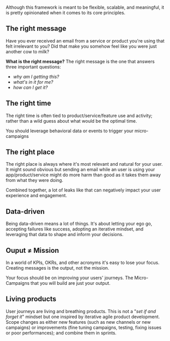 Although this framework is meant to be flexible, scalable, and meaningful, it is pretty opinionated when it comes to its core principles.

## The right message

Have you ever received an email from a service or product you're using that felt irrelevant to you? Did that make you somehow feel like you were just another cow to milk?

**What is the right message?**
The right message is the one that answers three important questions:
* *why am I getting this?*
* *what's in it for me?*
* *how can I get it?*

## The right time

The right time is often tied to product/service/feature use and activity; rather than a wild guess about what would be the optimal time. 

You should leverage behavioral data or events to trigger your micro-campaigns

## The right place

The right place is always where it's most relevant and natural for your user. It might sound obvious but sending an email while an user is using your app/product/service might do more harm than good as it takes them away from what they were doing.

Combined together, a lot of leaks like that can negatively impact your user experience and engagement.

## Data-driven

Being data-driven means a lot of things. It's about letting your ego go, accepting failures like success, adopting an iterative mindset, and leveraging that data to shape and inform your decisions.

## Ouput ≠ Mission

In a world of KPIs, OKRs, and other acronyms it's easy to lose your focus. Creating messages is the output, not the mission.

Your focus should be on improving your users' journeys. The Micro-Campaigns that you will build are just your output.

## Living products

User journeys are living and breathing products. This is not a "*set if and forget it*" mindset but one inspired by iterative agile product development. Scope changes as either new features (such as new channels or new campaigns) or improvements (fine tuning campaigns, testing, fixing issues or poor performances); and combine them in sprints.
